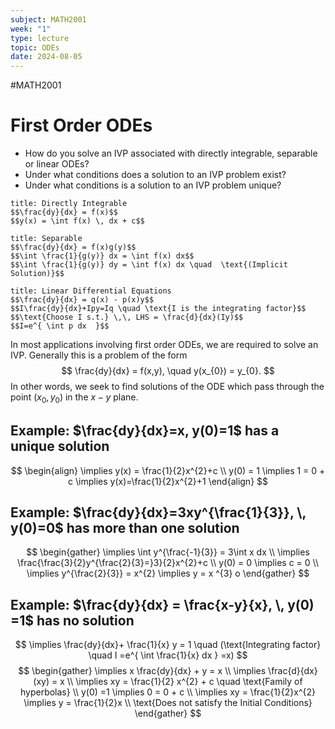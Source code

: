 ```yaml
---
subject: MATH2001
week: "1"
type: lecture
topic: ODEs
date: 2024-08-05
---
```

#MATH2001

# First Order ODEs

- How do you solve an IVP associated with directly integrable, separable or linear ODEs? 
- Under what conditions does a solution to an IVP problem exist?
- Under what conditions is a solution to an IVP problem unique? 

```ad-info
title: Directly Integrable
$$\frac{dy}{dx} = f(x)$$
$$y(x) = \int f(x) \, dx + c$$
```

```ad-info
title: Separable
$$\frac{dy}{dx} = f(x)g(y)$$
$$\int \frac{1}{g(y)} dx = \int f(x) dx$$
$$\int \frac{1}{g(y)} dy = \int f(x) dx \quad  \text{(Implicit Solution)}$$
```

```ad-info
title: Linear Differential Equations
$$\frac{dy}{dx} = q(x) - p(x)y$$
$$I\frac{dy}{dx}+Ipy=Iq \quad \text{I is the integrating factor}$$
$$\text{Choose I s.t.} \,\, LHS = \frac{d}{dx}(Iy)$$
$$I=e^{ \int p dx  }$$ 
```

In most applications involving first order ODEs, we are required to solve an IVP.
Generally this is a problem of the form
$$
\frac{dy}{dx} = f(x,y), \quad y(x_{0}) = y_{0}.
$$
In other words, we seek to find solutions of the ODE which pass through the point $(x_{0},y_{0})$ in the $x-y$ plane.

## Example: $\frac{dy}{dx}=x, y(0)=1$ has a unique solution
$$
\begin{align}
 \implies y(x) = \frac{1}{2}x^{2}+c \\
y(0) = 1 \implies 1 = 0 + c \implies y(x)=\frac{1}{2}x^{2}+1
\end{align}
$$
## Example: $\frac{dy}{dx}=3xy^{\frac{1}{3}}, \, y(0)=0$ has more than one solution
$$
\begin{gather}
\implies \int y^{\frac{-1}{3}} = 3\int x dx \\
\implies \frac{\frac{3}{2}y^{\frac{2}{3}=}3}{2}x^{2}+c \\
y(0) = 0 \implies c = 0 \\
\implies y^{\frac{2}{3}} = x^{2} \implies y = x ^{3} o
\end{gather}
$$

## Example: $\frac{dy}{dx} = \frac{x-y}{x}, \, y(0) =1$ has no solution
$$
\implies \frac{dy}{dx}+ \frac{1}{x} y = 1 \quad (\text{Integrating factor} \quad I =e^{ \int \frac{1}{x} dx } =x)
$$
$$
\begin{gather}
\implies x \frac{dy}{dx} + y = x \\
\implies \frac{d}{dx} (xy) = x \\
\implies xy = \frac{1}{2} x^{2} + c \quad \text{Family of hyperbolas} \\ 
y(0) =1 \implies 0 = 0 + c \\
\implies xy = \frac{1}{2}x^{2} \implies y = \frac{1}{2}x \\ 
\text{Does not satisfy the Initial Conditions}
\end{gather}
$$


